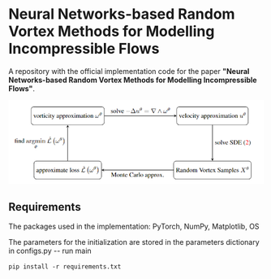 # Neural Networks-based Random Vortex Methods for Modelling Incompressible Flows

A repository with the official implementation code for the paper **"Neural Networks-based Random Vortex Methods for Modelling Incompressible Flows"**. 

![ tentacle.](./assets/NRV_algo_flowchart.png)

## Requirements

The packages used in the implementation: PyTorch, NumPy, Matplotlib, OS

The parameters for the initialization are stored in the parameters dictionary in configs.py -- run main
```
pip install -r requirements.txt
```

